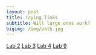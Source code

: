 ```yaml
---
layout: post
title: Trying links 
subtitle: Will large ones work?
bigimg: /img/path.jpg
---
```


[Lab 2](/img/lab2.html)
[Lab 3](/img/lab3.html)
[Lab 4](/img/lab4.html)
[Lab 9](/img/Lab9.html)
